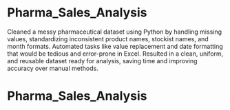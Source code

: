 # Pharma_Sales_Analysis
Cleaned a messy pharmaceutical dataset using Python by handling missing values, standardizing inconsistent product names, stockist names, and month formats.
Automated tasks like value replacement and date formatting that would be tedious and error-prone in Excel.
Resulted in a clean, uniform, and reusable dataset ready for analysis, saving time and improving accuracy over manual methods.
# Pharma_Sales_Analysis
